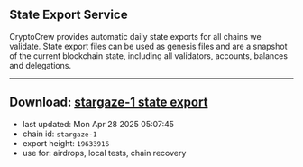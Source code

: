 ## State Export Service
CryptoCrew provides automatic daily state exports for all chains we validate. State export files can be used as genesis files and are a snapshot of the current blockchain state, including all validators, accounts, balances and delegations.

---
**Download: [stargaze-1 state export](https://dl-eu2.ccvalidators.com/SERVICE/stargaze/stargaze-1_export_19633916.json)**
---

- last updated: Mon Apr 28 2025 05:07:45
- chain id: `stargaze-1`
- export height: `19633916`
- use for: airdrops, local tests, chain recovery
